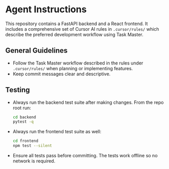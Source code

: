 
# Agent Instructions

This repository contains a FastAPI backend and a React frontend. It includes a comprehensive set of Cursor AI rules in `.cursor/rules/` which describe the preferred development workflow using Task Master.

## General Guidelines
- Follow the Task Master workflow described in the rules under `.cursor/rules/` when planning or implementing features.
- Keep commit messages clear and descriptive.

## Testing
- Always run the backend test suite after making changes. From the repo root run:
  ```bash
  cd backend
  pytest -q
  ```
- Always run the frontend test suite as well:
  ```bash
  cd frontend
  npm test --silent
  ```
- Ensure all tests pass before committing. The tests work offline so no network is required.
